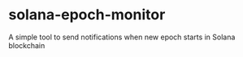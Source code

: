 # solana-epoch-monitor
A simple tool to send notifications when new epoch starts in Solana blockchain
